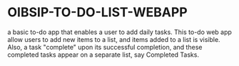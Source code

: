 # OIBSIP-TO-DO-LIST-WEBAPP
a basic to-do app that enables a user to add daily tasks. This to-do web app  allow users to add new items to a list, and items added to a list is visible. Also,  a task "complete" upon its successful completion, and these completed tasks  appear on a separate list, say Completed Tasks.
